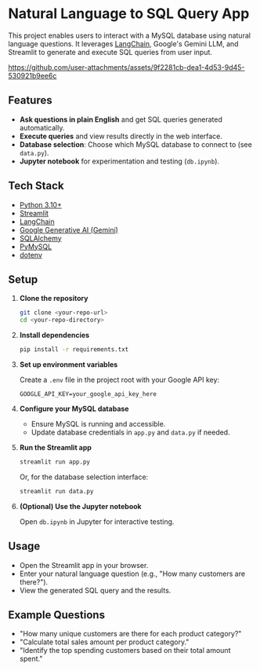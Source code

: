 # Natural Language to SQL Query App

This project enables users to interact with a MySQL database using natural language questions. It leverages [LangChain](https://github.com/langchain-ai/langchain), Google's Gemini LLM, and Streamlit to generate and execute SQL queries from user input.



https://github.com/user-attachments/assets/9f2281cb-dea1-4d53-9d45-530921b9ee6c



## Features

- **Ask questions in plain English** and get SQL queries generated automatically.
- **Execute queries** and view results directly in the web interface.
- **Database selection**: Choose which MySQL database to connect to (see `data.py`).
- **Jupyter notebook** for experimentation and testing (`db.ipynb`).

## Tech Stack

- [Python 3.10+](https://www.python.org/)
- [Streamlit](https://streamlit.io/)
- [LangChain](https://python.langchain.com/)
- [Google Generative AI (Gemini)](https://ai.google.dev/)
- [SQLAlchemy](https://www.sqlalchemy.org/)
- [PyMySQL](https://pymysql.readthedocs.io/)
- [dotenv](https://pypi.org/project/python-dotenv/)

## Setup

1. **Clone the repository**

    ```sh
    git clone <your-repo-url>
    cd <your-repo-directory>
    ```

2. **Install dependencies**

    ```sh
    pip install -r requirements.txt
    ```

3. **Set up environment variables**

    Create a `.env` file in the project root with your Google API key:

    ```
    GOOGLE_API_KEY=your_google_api_key_here
    ```

4. **Configure your MySQL database**

    - Ensure MySQL is running and accessible.
    - Update database credentials in `app.py` and `data.py` if needed.

5. **Run the Streamlit app**

    ```sh
    streamlit run app.py
    ```

    Or, for the database selection interface:

    ```sh
    streamlit run data.py
    ```

6. **(Optional) Use the Jupyter notebook**

    Open `db.ipynb` in Jupyter for interactive testing.

## Usage

- Open the Streamlit app in your browser.
- Enter your natural language question (e.g., "How many customers are there?").
- View the generated SQL query and the results.

## Example Questions

- "How many unique customers are there for each product category?"
- "Calculate total sales amount per product category."
- "Identify the top spending customers based on their total amount spent."



